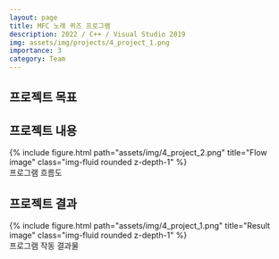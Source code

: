 ```yaml
---
layout: page
title: MFC 노래 퀴즈 프로그램
description: 2022 / C++ / Visual Studio 2019
img: assets/img/projects/4_project_1.png
importance: 3
category: Team
---
```


## 프로젝트 목표

## 프로젝트 내용

<div class="row">
    <div class="col-sm mt-3 mt-md-0">
        {% include figure.html path="assets/img/4_project_2.png" title="Flow image" class="img-fluid rounded z-depth-1" %}
    </div>
</div>
<div class="caption">
    프로그램 흐름도
</div>

## 프로젝트 결과

<div class="row">
    <div class="col-sm mt-3 mt-md-0">
        {% include figure.html path="assets/img/4_project_1.png" title="Result image" class="img-fluid rounded z-depth-1" %}
    </div>
</div>
<div class="caption">
    프로그램 작동 결과물
</div>


